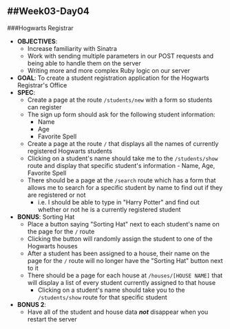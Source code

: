 ##Week03-Day04
---
###Hogwarts Registrar
- **OBJECTIVES**:
  - Increase familiarity with Sinatra
  - Work with sending multiple parameters in our POST requests and being able to handle them on the server
  - Writing more and more complex Ruby logic on our server
- **GOAL**: To create a student registration application for the Hogwarts Registrar's Office
- **SPEC**:
  - Create a page at the route `/students/new` with a form so students can register
  - The sign up form should ask for the following student information:
    - Name
    - Age
    - Favorite Spell
  - Create a page at the route `/` that displays all the names of currently registered Hogwarts students
  - Clicking on a student's name should take me to the `/students/show` route and display that specific student's information - Name, Age, Favorite Spell
  - There should be a page at the `/search` route which has a form that allows me to search for a specific student by name to find out if they are registered or not
    - i.e. I should be able to type in "Harry Potter" and find out whether or not he is a currently registered student
- **BONUS**: Sorting Hat
  - Place a button saying "Sorting Hat" next to each student's name on the page for the `/` route
  - Clicking the button will randomly assign the student to one of the Hogwarts houses
  - After a student has been assigned to a house, their name on the page for the `/` route will no longer have the "Sorting Hat" button next to it
  - There should be a page for each house at `/houses/[HOUSE NAME]` that will display a list of every student currently assigned to that house
    - Clicking on a student's name should take you to the `/students/show` route for that specific student
- **BONUS 2**:
  - Have all of the student and house data ***not*** disappear when you restart the server
